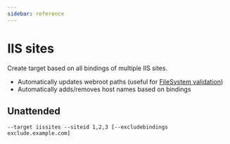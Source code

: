 ```yaml
---
sidebar: reference
---
```


# IIS sites
Create target based on all bindings of multiple IIS sites. 
- Automatically updates webroot paths (useful for [FileSystem validation](/win-acme/reference/plugins/validation/http/filesystem))
- Automatically adds/removes host names based on bindings

## Unattended 
`--target iissites --siteid 1,2,3 [--excludebindings exclude.example.com]`